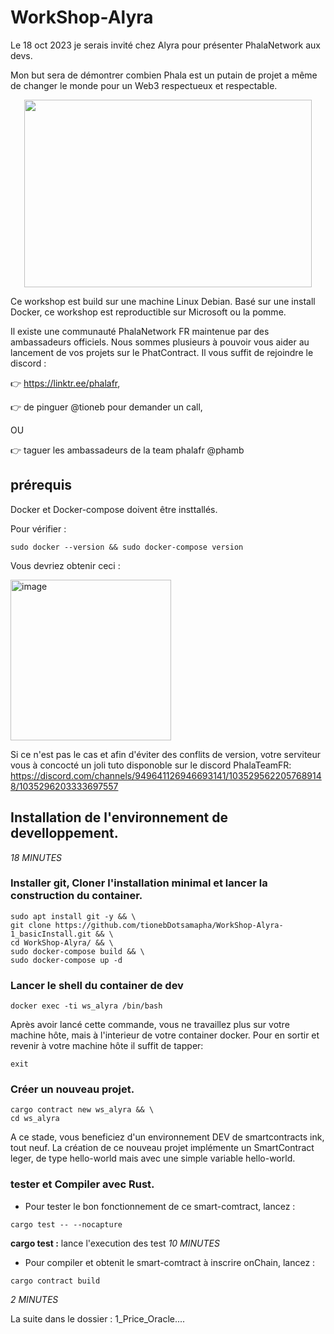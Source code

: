 # WorkShop-Alyra

Le 18 oct 2023 je serais invité chez Alyra pour présenter PhalaNetwork aux devs.

Mon but sera de démontrer combien Phala est un putain de projet a même de changer le monde pour un Web3 respectueux et respectable.

<p align="center">
  <img  width="460" height="300" src="https://github.com/tionebDotsamapha/WorkShop-Alyra/assets/16654460/3d3505b9-7c0f-45ad-9d82-746335ef3413">
</p>

Ce workshop est build sur une machine Linux Debian. 
Basé sur une install Docker, ce workshop est reproductible sur Microsoft ou la pomme.

Il existe une communauté PhalaNetwork FR maintenue par des ambassadeurs officiels. 
Nous sommes plusieurs à pouvoir vous aider au lancement de vos projets sur le PhatContract.
Il vous suffit de rejoindre le discord :

👉 https://linktr.ee/phalafr,
 
👉 de pinguer @tioneb pour demander un call,

OU

👉 taguer les ambassadeurs de la team phalafr @phamb



## prérequis

Docker et Docker-compose doivent être insttallés.

Pour vérifier :

``` sudo docker --version && sudo docker-compose version ```

Vous devriez obtenir ceci : 

<img width="257" alt="image" src="https://github.com/tionebDotsamapha/WorkShop-Alyra/assets/16654460/f9fcb9b5-b60b-4402-8e5c-69daab67282c">

Si ce n'est pas le cas et afin d'éviter des conflits de version, votre serviteur vous à concocté un joli tuto disponoble sur le discord PhalaTeamFR:
https://discord.com/channels/949641126946693141/1035295622057689148/1035296203333697557
## Installation de l'environnement de develloppement.
*18 MINUTES*

### Installer git, Cloner l'installation minimal et lancer la construction du container.

``` 
sudo apt install git -y && \
git clone https://github.com/tionebDotsamapha/WorkShop-Alyra-1_basicInstall.git && \
cd WorkShop-Alyra/ && \
sudo docker-compose build && \
sudo docker-compose up -d
```
### Lancer le shell du container de dev
```
docker exec -ti ws_alyra /bin/bash
```
Après avoir lancé cette commande, vous ne travaillez plus sur votre machine hôte, mais à l'interieur de votre container docker.
Pour en sortir et revenir à votre machine hôte il suffit de tapper: 
```
exit
```
### Créer un nouveau projet.
```
cargo contract new ws_alyra && \
cd ws_alyra
```
A ce stade, vous beneficiez d'un environnement DEV de smartcontracts ink, tout neuf.
La création de ce nouveau projet implémente un SmartContract leger, de type hello-world mais avec une simple variable hello-world.

### tester et Compiler avec Rust.
- Pour tester le bon fonctionnement de ce smart-comtract, lancez :  
```
cargo test -- --nocapture
```
**cargo test :** lance l'execution des test
*10 MINUTES*

- Pour compiler et obtenit le smart-comtract à inscrire onChain, lancez :
```
cargo contract build
```
*2 MINUTES*

La suite dans le dossier : 1_Price_Oracle....
